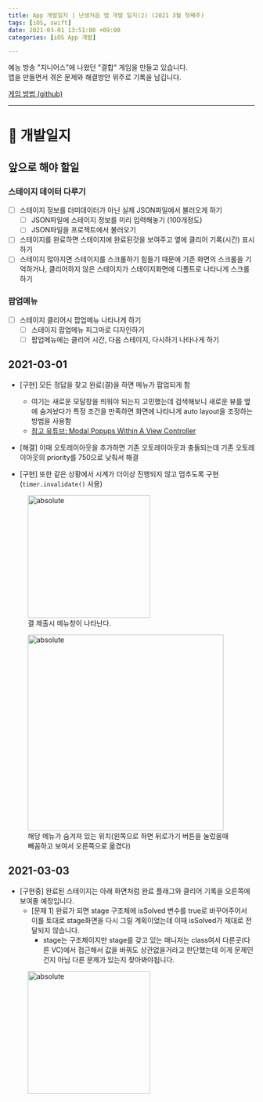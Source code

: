```yaml
---
title: App 개발일지 | 난생처음 앱 개발 일지(2) (2021 3월 첫째주)
tags: [iOS, swift]
date: 2021-03-01 13:51:00 +09:00
categories: [iOS App 개발]

---
```


예능 방송 "지니어스"에 나왔던 "결합" 게임을 만들고 있습니다.  
앱을 만들면서 겪은 문제와 해결방안 위주로 기록을 남깁니다.

[게임 방법 (github)](https://github.com/taelee42/gyeolhap#-how-to-play)


<!--more-->
---


# 🦊 개발일지


## 앞으로 해야 할일

### 스테이지 데이터 다루기

- [ ] 스테이지 정보를 더미데이터가 아닌 실제 JSON파일에서 불러오게 하기
  - [ ] JSON파일에 스테이지 정보를 미리 입력해놓기 (100개정도)
  - [ ] JSON파일을 프로젝트에서 불러오기
- [ ] 스테이지를 완료하면 스테이지에 완료된것을 보여주고 옆에 클리어 기록(시간) 표시하기
- [ ] 스테이지 많아지면 스테이지를 스크롤하기 힘들기 때문에 기존 화면의 스크롤을 기억하거나, 클리어하지 않은 스테이지가 스테이지화면에 디폴트로 나타나게 스크롤하기

### 팝업메뉴
- [ ] 스테이지 클리어시 팝업메뉴 나타나게 하기
  - [ ] 스테이지 팝업메뉴 피그마로 디자인하기
  - [ ] 팝업메뉴에는 클리어 시간, 다음 스테이지, 다시하기 나타나게 하기

## 2021-03-01

- [구현] 모든 정답을 찾고 완료(결)을 하면 메뉴가 팝업되게 함
  - 여기는 새로운 모달창을 띄워야 되는지 고민했는데 검색해보니 새로운 뷰를 옆에 숨겨놨다가 특정 조건을 만족하면 화면에 나타나게 auto layout을 조정하는 방법을 사용함
  - [참고 유튜브: Modal Popups Within A View Controller](https://www.youtube.com/watch?v=k-GvIqh5Xcs)
- [해결] 이때 오토레이아웃을 추가하면 기존 오토레이아웃과 충돌되는데 기존 오토레이아웃의 priority를 750으로 낮춰서 해결

- [구현] 또한 같은 상황에서 시계가 더이상 진행되지 않고 멈추도록 구현 (`timer.invalidate()` 사용)
<figure>
<img data-action="zoom" src='{{ "/assets/images/결합일지/3결제출시 메뉴 팝업.gif" | relative_url }}' width=250 alt='absolute'>
<figcaption>
결 제출시 메뉴창이 나타난다. 
</figcaption>
</figure>

<figure>
<img data-action="zoom" src='{{ "/assets/images/결합일지/4메뉴가 숨겨져있는 위치.png" | relative_url }}' width=400 alt='absolute'>
<figcaption>
해당 메뉴가 숨겨져 있는 위치(왼쪽으로 하면 뒤로가기 버튼을 눌렀을때 빼꼼하고 보여서 오른쪽으로 옮겼다)
</figcaption>
</figure>

## 2021-03-03 

- [구현중] 완료된 스테이지는 아래 화면처럼 완료 플래그와 클리어 기록을 오른쪽에 보여줄 예정입니다.
  - [문제 1] 완료가 되면 stage 구조체에 isSolved 변수를 true로 바꾸어주어서 이를 토대로 stage화면을 다시 그릴 계획이었는데 이때 isSolved가 제대로 전달되지 않습니다.
    - stage는 구조체이지만 stage를 갖고 있는 매니저는 class여서 다른곳(다른 VC)에서 접근해서 값을 바꿔도 상관없을거라고 판단했는데 이게 문제인건지 아님 다른 문제가 있는지 찾아봐야됩니다.
<figure>
<img data-action="zoom" src='{{ "/assets/images/결합일지/5완료됐을때 스테이지 화면.png" | relative_url }}' width=250 alt='absolute'>
<figcaption>

</figcaption>
</figure>